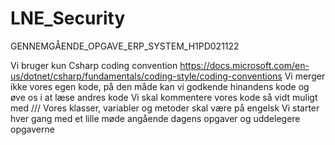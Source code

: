 # LNE_Security
GENNEMGÅENDE_OPGAVE_ERP_SYSTEM_H1PD021122


Vi bruger kun Csharp coding convention https://docs.microsoft.com/en-us/dotnet/csharp/fundamentals/coding-style/coding-conventions
Vi merger ikke vores egen kode, på den måde kan vi godkende hinandens kode og øve os i at læse andres kode
Vi skal kommentere vores kode så vidt muligt med ///
Vores klasser, variabler og metoder skal være på engelsk
Vi starter hver gang med et lille møde angående dagens opgaver og uddelegere opgaverne
